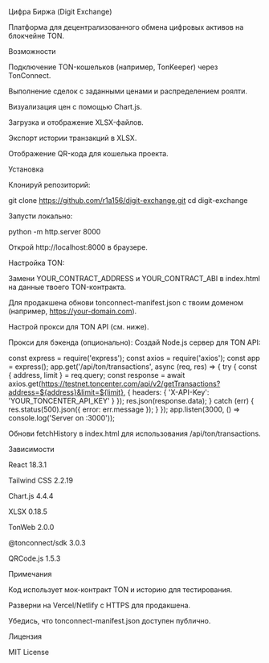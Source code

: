 Цифра Биржа (Digit Exchange)

Платформа для децентрализованного обмена цифровых активов на блокчейне TON.

Возможности

Подключение TON-кошельков (например, TonKeeper) через TonConnect.

Выполнение сделок с заданными ценами и распределением роялти.

Визуализация цен с помощью Chart.js.

Загрузка и отображение XLSX-файлов.

Экспорт истории транзакций в XLSX.

Отображение QR-кода для кошелька проекта.

Установка

Клонируй репозиторий:

git clone https://github.com/r1a156/digit-exchange.git cd digit-exchange

Запусти локально:

python -m http.server 8000

Открой http://localhost:8000 в браузере.

Настройка TON:

Замени YOUR_CONTRACT_ADDRESS и YOUR_CONTRACT_ABI в index.html на данные твоего TON-контракта.

Для продакшена обнови tonconnect-manifest.json с твоим доменом (например, https://your-domain.com).

Настрой прокси для TON API (см. ниже).

Прокси для бэкенда (опционально): Создай Node.js сервер для TON API:

const express = require('express'); const axios = require('axios'); const app = express(); app.get('/api/ton/transactions', async (req, res) => { try { const { address, limit } = req.query; const response = await axios.get(https://testnet.toncenter.com/api/v2/getTransactions?address=${address}&limit=${limit}, { headers: { 'X-API-Key': 'YOUR_TONCENTER_API_KEY' } }); res.json(response.data); } catch (err) { res.status(500).json({ error: err.message }); } }); app.listen(3000, () => console.log('Server on :3000'));

Обнови fetchHistory в index.html для использования /api/ton/transactions.

Зависимости

React 18.3.1

Tailwind CSS 2.2.19

Chart.js 4.4.4

XLSX 0.18.5

TonWeb 2.0.0

@tonconnect/sdk 3.0.3

QRCode.js 1.5.3

Примечания

Код использует мок-контракт TON и историю для тестирования.

Разверни на Vercel/Netlify с HTTPS для продакшена.

Убедись, что tonconnect-manifest.json доступен публично.

Лицензия

MIT License
